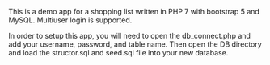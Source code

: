 This is a demo app for a shopping list written in PHP 7 with bootstrap 5 and MySQL.
Multiuser login is supported.

In order to setup this app, you will need to open the db_connect.php and add your username, password, and table name.
Then open the DB directory and load the structor.sql and seed.sql file into your new database.
